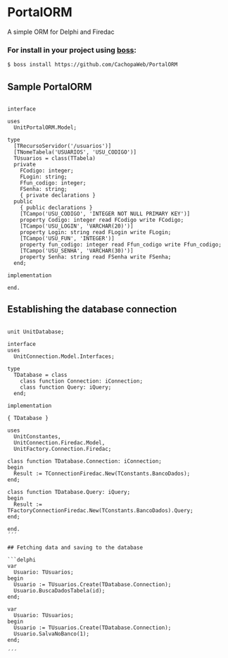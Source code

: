 # PortalORM

A simple ORM for Delphi and Firedac

### For install in your project using [boss](https://github.com/HashLoad/boss):
``` sh
$ boss install https://github.com/CachopaWeb/PortalORM
```

## Sample PortalORM

```delphi

interface

uses
  UnitPortalORM.Model;

type
  [TRecursoServidor('/usuarios')]
  [TNomeTabela('USUARIOS', 'USU_CODIGO')]
  TUsuarios = class(TTabela)
  private
    FCodigo: integer;
    FLogin: string;
    Ffun_codigo: integer;
    FSenha: string;
    { private declarations }
  public
    { public declarations }
    [TCampo('USU_CODIGO', 'INTEGER NOT NULL PRIMARY KEY')]
    property Codigo: integer read FCodigo write FCodigo;
    [TCampo('USU_LOGIN', 'VARCHAR(20)')]
    property Login: string read FLogin write FLogin;
    [TCampo('USU_FUN', 'INTEGER')]
    property fun_codigo: integer read Ffun_codigo write Ffun_codigo;
    [TCampo('USU_SENHA', 'VARCHAR(30)')]
    property Senha: string read FSenha write FSenha;
  end;

implementation

end.

```


## Establishing the database connection

```delphi

unit UnitDatabase;

interface
uses
  UnitConnection.Model.Interfaces;

type
  TDatabase = class
    class function Connection: iConnection;
    class function Query: iQuery;
  end;

implementation

{ TDatabase }

uses
  UnitConstantes,
  UnitConnection.Firedac.Model,
  UnitFactory.Connection.Firedac;

class function TDatabase.Connection: iConnection;
begin
  Result := TConnectionFiredac.New(TConstants.BancoDados);
end;

class function TDatabase.Query: iQuery;
begin
  Result := TFactoryConnectionFiredac.New(TConstants.BancoDados).Query;
end;

end.
´´´

## Fetching data and saving to the database

```delphi
var
  Usuario: TUsuarios;
begin
  Usuario := TUsuarios.Create(TDatabase.Connection);
  Usuario.BuscaDadosTabela(id);
end;

var
  Usuario: TUsuarios;
begin
  Usuario := TUsuarios.Create(TDatabase.Connection);
  Usuario.SalvaNoBanco(1);
end;

´´´
